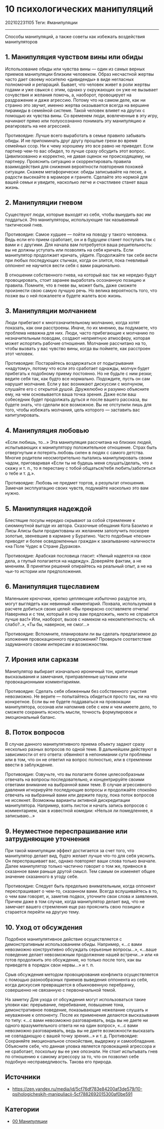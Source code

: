 # 10 психологических манипуляций

202102231105
Теги: #манипуляции 
___

Способы манипуляций, а также советы как избежать воздействия манипуляторов

## 1. Манипуляция чувством вины или обиды

Использование обиды или чувства вины — один из самых верных приемов манипуляции близким человеком. Образ несчастной жертвы часто дает своему носителю «дивиденды» в виде негласных полномочий и репараций. Бывает, что человек живет в роли жертвы годами и уже свыкся с этим, однако у окружающих он уже не вызывает сочувствия и желания помочь, а, наоборот, провоцирует на раздражение и даже агрессию. Потому что на самом деле, как ни странно это звучит, именно жертва оказывается всегда на вершине пирамиды в семейной системе. Такой человек влияет на других с помощью их чувства вины. Со временем люди, вовлеченные в эту игру, начинают прямо или полуосознанно понимать эту манипуляцию и реагировать на нее агрессией.

Противоядие: Лучше всего выработать в семье правило забывать обиды. И не припоминать друг другу прошлые грехи во время семейных ссор. Ни к чему хорошему это все равно не приведет. Если партнер чем-то вас обидел, то лучше сразу обсудить этот вопрос. Цивилизованно и корректно, не давая оценок ни происходящему, ни партнеру. Прояснить ситуацию и скорректировать правила взаимодействия для снижения вероятности повторения похожей ситуации. Скажем метафорически: обиды записывайте на песке, а радости высекайте в мраморе и граните. Сделайте это нормой для вашей семьи и увидите, насколько легче и счастливее станет ваша жизнь.

## 2. Манипуляции гневом

Существуют люди, которые выходят из себя, чтобы вынудить вас им поддаться. Это манипуляторы, использующие так называемый тактический гнев.

Противоядие: Самое худшее — пойти на поводу у такого человека. Ведь если его прием сработает, он и в будущем станет поступать так с вами и с другими. Для начала вам потребуется ваша решительность: вы не должны уступать или позволять на себя кричать. Если манипулятор продолжает кричать, уйдите. Продолжайте так себя вести при любых последующих стычках, когда он злится, пока гневливый оппонент не научится вести себя с вами рационально.

В отношении собственного гнева, на который вас так же нередко будут провоцировать, стоит заранее выработать осознанную позицию и правила. Помните, что в гневе вы, может быть, даже сможете произнести свою самую лучшую речь. Но велика вероятность того, что позже вы о ней пожалеете и будете жалеть всю жизнь.

## 3. Манипуляции молчанием

Люди прибегают к многозначительному молчанию, когда хотят показать, как они расстроены. Иначе, по их мнению, вы подумаете, что проблема неважна для них. Люди, часто прибегающие к молчанию по незначительным поводам, создают неприятную атмосферу, которая может испортить рабочие отношения. Молчание рассчитано на то, чтобы вызвать у вас чувство вины, когда вы поймете, как расстроен этот человек.

Противоядие: Постарайтесь воздержаться от подыгрывания «надутому», потому что если это сработает однажды, молчун будет прибегать к подобному приему постоянно. Но не будьте с ним резки; ведите себя так, как будто все нормально. Подождите, пусть он сам нарушит молчание. Если у вас возникают дискуссии с молчуном, слушайте его с открытой душой. Дружелюбно и разумно объясните ему, на чем основывается ваша точка зрения. Даже если ваш собеседник будет продолжать дуться и после вашего рассказа, вы будете знать, что сделали все возможное. Вы не отступили лишь для того, чтобы избежать молчания, цель которого — заставить вас капитулировать.

## 4. Манипуляция любовью

«Если любишь, то...» Эта манипуляция рассчитана на близких людей, испытывающих к манипулятору положительное отношение. Страх быть отвергнутым и потерять любовь силен в людях с самого детства. Многие родители неосмотрительно пытались манипулировать своим чадом, приговаривая «Если ты не будешь меня слушать/делать, что я скажу и т. п., то я перестану с тобой общаться/тебя любить/заботиться о тебе и т. д.».

Противоядие: Любовь не предмет торгов, а результат отношения. Замечая эксплуатацию своих чувств, подумайте насколько это вам нужно.

## 5. Манипуляция надеждой

Блестящие посулы нередко скрывают за собой стремление к сиюминутной выгоде их автора. Сказочные обещания Кота Базилио и Лисы Алисы были продиктованы их желанием заполучить поскорее золотые, звеневшие в кармане у Буратино. Часто подобные «песни» приводят и более осведомленных граждан к закапыванию наличности «на Поле Чудес в Стране Дураков».

Противоядие: Арабская пословица гласит: «Умный надеется на свои дела, а глупый полагается на надежду». Доверяйте фактам, а не мнениям. В принятии решений опирайтесь на реальный опыт, а не на чьи-то истории или предположения.

## 6. Манипуляция тщеславием

Маленькие крючочки, крепко цепляющие избыточно раздутое эго, могут выглядеть как невинный комментарий. Похвала, используемая в расчете добиться своих целей: «Вы прекрасно составляете отчеты! Наверняка и с тем, который я хочу вам предложить, никто не справится лучше вас!» Или, наоборот, вызов с намеком на некомпетентность: «А слабо?..», «Ты бы, наверное, не смог...»

Противоядие: Вспомните, планировали ли вы сделать предлагаемое до изложения провокационного предложения? Проверьте соответствие задуманного своим интересам и возможностям.

## 7. Ирония или сарказм

Манипулятор выбирает изначально ироничный тон, критичные высказывания и замечания, приправленные шутками или провокационными комментариями.

Противоядие: Сделать себя обиженным без собственного участия невозможно. Не верите — попытайтесь обидеться просто так, ни на что конкретное. Если вы не будете поддаваться на провокации манипулятора, осознав или напомнив себе с кем и чем имеете дело, то сможете сохранить ясность мысли, точность формулировок и эмоциональный баланс.

## 8. Поток вопросов

В случае данного манипулятивного приема объекту задают сразу несколько разных вопросов по одной теме. В дальнейшем действуют в зависимости от его ответа: обвиняют в непонимании сути проблемы или в том, что он не ответил на вопрос полностью, или в стремлении ввести в заблуждение.

Противоядие: Озвучьте, что вы полагаете более целесообразным отвечать на вопросы последовательно, и концентрируйте своими ответами внимание на выбранной вами теме. В случае агрессивного давления игнорируйте последующие вопросы и продолжайте спокойно отвечать на выбранный вами или держите паузу, пока поток вопросов не иссякнет. Возможны варианты активной дискредитации манипулятора. Например, взять листок и начать запись вопросов с комментарием, как в известной комедии: «Нельзя ли помедленнее, я записываю...»

## 9. Неуместное переспрашивание или затрудняющие уточнения

При такой манипуляции эффект достигается за счет того, что манипулятор делает вид, будто желает лучше что-то для себя уяснить. Он переспрашивает вас, однако повторяет ваши слова только вначале. Далее манипулятор только частично говорит о том же, привнося в сказанное вами раньше другой смысл. Тем самым он изменяет общее значение сказанного в угоду себе.

Противоядие: Следует быть предельно внимательным, когда оппонент переспрашивает о чем-то, сказанном вами. Всегда вслушивайтесь в то, о чем вам говорят, и, заметив подвох, уточните свои слова и заявления. Причем даже в том случае, когда манипулятор делает вид, что не замечает вашего стремления еще раз прояснить свою позицию и старается перейти на другую тему.

## 10. Уход от обсуждения

Подобное манипулятивное действие осуществляется с демонстративным использованием обиды. Например, «...с вами невозможно конструктивно обсуждать серьезные вопросы...», «...ваше поведение делает невозможным продолжение нашей встречи...» или «я готов продолжить это обсуждение, но только после того, как вы приведете в порядок свои нервы...» и т. п.

Срыв обсуждения методом провоцирования конфликта осуществляется с помощью разнообразных приемов выведения оппонента из себя, когда дискуссия превращается в обыкновенную перебранку, совершенно не связанную с первоначальной темой.

На заметку
Для ухода от обсуждения могут использоваться такие уловки как: прерывание, перебивание, повышение тона, демонстративное поведение, показывающие нежелание слушать и неуважение к оппоненту. После их применения делаются высказывания по типу: «...с вами невозможно разговаривать, ведь вы не даете ни одного вразумительного ответа ни на один вопрос», «...с вами невозможно разговаривать, ведь вы не даете возможности высказать не совпадающую с вашей точку зрения...» и т. д.
Противоядие: Сохраняйте эмоциональное спокойствие, выдержку и самообладание. Объясните себе, что данная уловка является провокацией агрессора и не сработает, поскольку вы ее уже опознали. Не стоит испытывать гнев по отношению к самому агрессору за то, что он позволил себе подобную несправедливость. Такова его природа.

## Источники

- https://zen.yandex.ru/media/id/5cf76df783e84200af3de579/10-psihologicheskih-manipuliacii-5cf7882692015300af0be591

## Категории

- [00 Манипуляции](00%20%D0%9C%D0%B0%D0%BD%D0%B8%D0%BF%D1%83%D0%BB%D1%8F%D1%86%D0%B8%D0%B8.md)
